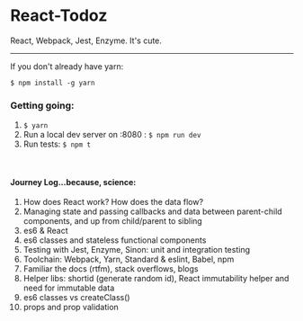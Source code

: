 # React-Todoz
React, Webpack, Jest, Enzyme. It's cute.

----
If you don't already have yarn:
```
$ npm install -g yarn
```

### Getting going:
1. ```$ yarn```
2. Run a local dev server on :8080 :  ```$ npm run dev```
3. Run tests:  ```$ npm t```

&nbsp;

#### Journey Log...because, science:
1. How does React work? How does the data flow?
2. Managing state and passing callbacks and data between parent-child components, and up from child/parent to sibling
3. es6 & React
4. es6 classes and stateless functional components
5. Testing with Jest, Enzyme, Sinon: unit and integration testing
6. Toolchain: Webpack, Yarn, Standard & eslint, Babel, npm
7. Familiar the docs (rtfm), stack overflows, blogs
8. Helper libs: shortid (generate random id), React immutability helper and need for immutable data
9. es6 classes vs createClass()
10. props and prop validation
